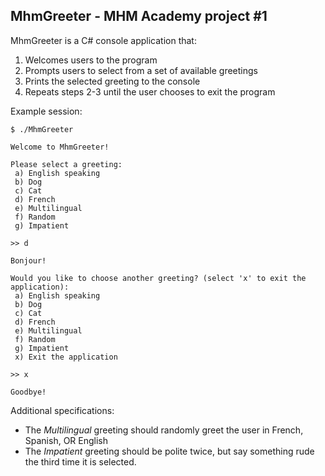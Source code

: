 ## MhmGreeter - MHM Academy project #1

MhmGreeter is a C# console application that:

1. Welcomes users to the program
2. Prompts users to select from a set of available greetings
3. Prints the selected greeting to the console
4. Repeats steps 2-3 until the user chooses  to exit the program

Example session:

```
$ ./MhmGreeter

Welcome to MhmGreeter!

Please select a greeting:
 a) English speaking
 b) Dog
 c) Cat
 d) French
 e) Multilingual
 f) Random
 g) Impatient

>> d

Bonjour!

Would you like to choose another greeting? (select 'x' to exit the application):
 a) English speaking
 b) Dog
 c) Cat
 d) French
 e) Multilingual
 f) Random
 g) Impatient
 x) Exit the application

>> x

Goodbye!

```


Additional specifications: 
* The *Multilingual* greeting should randomly greet the user in French, Spanish, OR English
* The *Impatient* greeting should be polite twice, but say something rude the third time it is selected.
